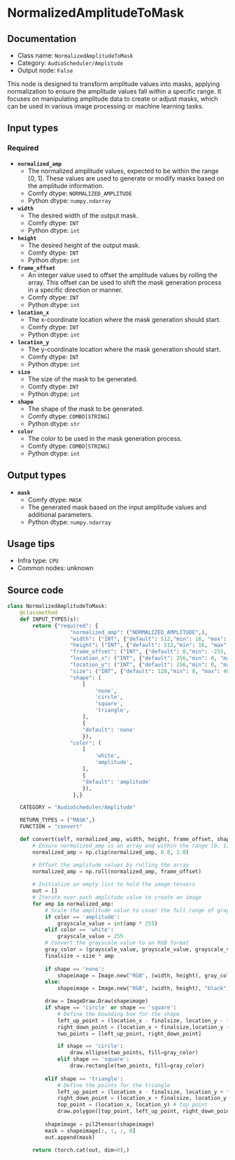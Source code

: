 # NormalizedAmplitudeToMask
## Documentation
- Class name: `NormalizedAmplitudeToMask`
- Category: `AudioScheduler/Amplitude`
- Output node: `False`

This node is designed to transform amplitude values into masks, applying normalization to ensure the amplitude values fall within a specific range. It focuses on manipulating amplitude data to create or adjust masks, which can be used in various image processing or machine learning tasks.
## Input types
### Required
- **`normalized_amp`**
    - The normalized amplitude values, expected to be within the range [0, 1]. These values are used to generate or modify masks based on the amplitude information.
    - Comfy dtype: `NORMALIZED_AMPLITUDE`
    - Python dtype: `numpy.ndarray`
- **`width`**
    - The desired width of the output mask.
    - Comfy dtype: `INT`
    - Python dtype: `int`
- **`height`**
    - The desired height of the output mask.
    - Comfy dtype: `INT`
    - Python dtype: `int`
- **`frame_offset`**
    - An integer value used to offset the amplitude values by rolling the array. This offset can be used to shift the mask generation process in a specific direction or manner.
    - Comfy dtype: `INT`
    - Python dtype: `int`
- **`location_x`**
    - The x-coordinate location where the mask generation should start.
    - Comfy dtype: `INT`
    - Python dtype: `int`
- **`location_y`**
    - The y-coordinate location where the mask generation should start.
    - Comfy dtype: `INT`
    - Python dtype: `int`
- **`size`**
    - The size of the mask to be generated.
    - Comfy dtype: `INT`
    - Python dtype: `int`
- **`shape`**
    - The shape of the mask to be generated.
    - Comfy dtype: `COMBO[STRING]`
    - Python dtype: `str`
- **`color`**
    - The color to be used in the mask generation process.
    - Comfy dtype: `COMBO[STRING]`
    - Python dtype: `int`
## Output types
- **`mask`**
    - Comfy dtype: `MASK`
    - The generated mask based on the input amplitude values and additional parameters.
    - Python dtype: `numpy.ndarray`
## Usage tips
- Infra type: `CPU`
- Common nodes: unknown


## Source code
```python
class NormalizedAmplitudeToMask:
    @classmethod
    def INPUT_TYPES(s):
        return {"required": {
                    "normalized_amp": ("NORMALIZED_AMPLITUDE",),
                    "width": ("INT", {"default": 512,"min": 16, "max": 4096, "step": 1}),
                    "height": ("INT", {"default": 512,"min": 16, "max": 4096, "step": 1}),
                    "frame_offset": ("INT", {"default": 0,"min": -255, "max": 255, "step": 1}),
                    "location_x": ("INT", {"default": 256,"min": 0, "max": 4096, "step": 1}),
                    "location_y": ("INT", {"default": 256,"min": 0, "max": 4096, "step": 1}),
                    "size": ("INT", {"default": 128,"min": 8, "max": 4096, "step": 1}),
                    "shape": (
                        [   
                            'none',
                            'circle',
                            'square',
                            'triangle',
                        ],
                        {
                        "default": 'none'
                        }),
                    "color": (
                        [   
                            'white',
                            'amplitude',
                        ],
                        {
                        "default": 'amplitude'
                        }),
                     },}

    CATEGORY = "AudioScheduler/Amplitude"

    RETURN_TYPES = ("MASK",)
    FUNCTION = "convert"

    def convert(self, normalized_amp, width, height, frame_offset, shape, location_x, location_y, size, color):
        # Ensure normalized_amp is an array and within the range [0, 1]
        normalized_amp = np.clip(normalized_amp, 0.0, 1.0)

        # Offset the amplitude values by rolling the array
        normalized_amp = np.roll(normalized_amp, frame_offset)
        
        # Initialize an empty list to hold the image tensors
        out = []
        # Iterate over each amplitude value to create an image
        for amp in normalized_amp:
            # Scale the amplitude value to cover the full range of grayscale values
            if color == 'amplitude':
                grayscale_value = int(amp * 255)
            elif color == 'white':
                grayscale_value = 255
            # Convert the grayscale value to an RGB format
            gray_color = (grayscale_value, grayscale_value, grayscale_value)
            finalsize = size * amp
            
            if shape == 'none':
                shapeimage = Image.new("RGB", (width, height), gray_color)
            else:
                shapeimage = Image.new("RGB", (width, height), "black")

            draw = ImageDraw.Draw(shapeimage)
            if shape == 'circle' or shape == 'square':
                # Define the bounding box for the shape
                left_up_point = (location_x - finalsize, location_y - finalsize)
                right_down_point = (location_x + finalsize,location_y + finalsize)
                two_points = [left_up_point, right_down_point]

                if shape == 'circle':
                    draw.ellipse(two_points, fill=gray_color)
                elif shape == 'square':
                    draw.rectangle(two_points, fill=gray_color)
                    
            elif shape == 'triangle':
                # Define the points for the triangle
                left_up_point = (location_x - finalsize, location_y + finalsize) # bottom left
                right_down_point = (location_x + finalsize, location_y + finalsize) # bottom right
                top_point = (location_x, location_y) # top point
                draw.polygon([top_point, left_up_point, right_down_point], fill=gray_color)
            
            shapeimage = pil2tensor(shapeimage)
            mask = shapeimage[:, :, :, 0]
            out.append(mask)
        
        return (torch.cat(out, dim=0),)

```
